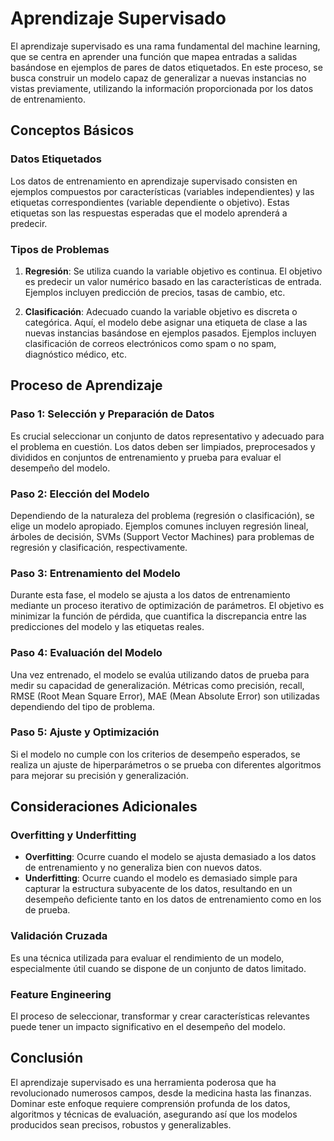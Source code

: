 # Aprendizaje Supervisado

El aprendizaje supervisado es una rama fundamental del machine learning, que se centra en aprender una función que mapea entradas a salidas basándose en ejemplos de pares de datos etiquetados. En este proceso, se busca construir un modelo capaz de generalizar a nuevas instancias no vistas previamente, utilizando la información proporcionada por los datos de entrenamiento.

## Conceptos Básicos

### Datos Etiquetados

Los datos de entrenamiento en aprendizaje supervisado consisten en ejemplos compuestos por características (variables independientes) y las etiquetas correspondientes (variable dependiente o objetivo). Estas etiquetas son las respuestas esperadas que el modelo aprenderá a predecir.

### Tipos de Problemas

1. **Regresión**: Se utiliza cuando la variable objetivo es continua. El objetivo es predecir un valor numérico basado en las características de entrada. Ejemplos incluyen predicción de precios, tasas de cambio, etc.

2. **Clasificación**: Adecuado cuando la variable objetivo es discreta o categórica. Aquí, el modelo debe asignar una etiqueta de clase a las nuevas instancias basándose en ejemplos pasados. Ejemplos incluyen clasificación de correos electrónicos como spam o no spam, diagnóstico médico, etc.

## Proceso de Aprendizaje

### Paso 1: Selección y Preparación de Datos

Es crucial seleccionar un conjunto de datos representativo y adecuado para el problema en cuestión. Los datos deben ser limpiados, preprocesados y divididos en conjuntos de entrenamiento y prueba para evaluar el desempeño del modelo.

### Paso 2: Elección del Modelo

Dependiendo de la naturaleza del problema (regresión o clasificación), se elige un modelo apropiado. Ejemplos comunes incluyen regresión lineal, árboles de decisión, SVMs (Support Vector Machines) para problemas de regresión y clasificación, respectivamente.

### Paso 3: Entrenamiento del Modelo

Durante esta fase, el modelo se ajusta a los datos de entrenamiento mediante un proceso iterativo de optimización de parámetros. El objetivo es minimizar la función de pérdida, que cuantifica la discrepancia entre las predicciones del modelo y las etiquetas reales.

### Paso 4: Evaluación del Modelo

Una vez entrenado, el modelo se evalúa utilizando datos de prueba para medir su capacidad de generalización. Métricas como precisión, recall, RMSE (Root Mean Square Error), MAE (Mean Absolute Error) son utilizadas dependiendo del tipo de problema.

### Paso 5: Ajuste y Optimización

Si el modelo no cumple con los criterios de desempeño esperados, se realiza un ajuste de hiperparámetros o se prueba con diferentes algoritmos para mejorar su precisión y generalización.

## Consideraciones Adicionales

### Overfitting y Underfitting

- **Overfitting**: Ocurre cuando el modelo se ajusta demasiado a los datos de entrenamiento y no generaliza bien con nuevos datos.
- **Underfitting**: Ocurre cuando el modelo es demasiado simple para capturar la estructura subyacente de los datos, resultando en un desempeño deficiente tanto en los datos de entrenamiento como en los de prueba.

### Validación Cruzada

Es una técnica utilizada para evaluar el rendimiento de un modelo, especialmente útil cuando se dispone de un conjunto de datos limitado.

### Feature Engineering

El proceso de seleccionar, transformar y crear características relevantes puede tener un impacto significativo en el desempeño del modelo.

## Conclusión

El aprendizaje supervisado es una herramienta poderosa que ha revolucionado numerosos campos, desde la medicina hasta las finanzas. Dominar este enfoque requiere comprensión profunda de los datos, algoritmos y técnicas de evaluación, asegurando así que los modelos producidos sean precisos, robustos y generalizables.

